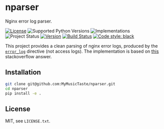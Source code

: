# nparser
Nginx error log parser.

[![License](https://img.shields.io/pypi/l/nginx-error-log.svg)](https://github.com/madsmtm/nginx-error-log/blob/master/LICENSE.txt)
![Supported Python Versions](https://img.shields.io/pypi/pyversions/nginx-error-log.svg)
![Implementations](https://img.shields.io/pypi/implementation/nginx-error-log.svg)
![Project Status](https://img.shields.io/pypi/status/nginx-error-log.svg)
[![Version](https://img.shields.io/pypi/v/nginx-error-log.svg)](https://pypi.org/project/nginx-error-log/)
[![Build Status](https://travis-ci.com/madsmtm/nginx-error-log.svg)](https://travis-ci.com/madsmtm/nginx-error-log)
[![Code style: black](https://img.shields.io/badge/code%20style-black-000000.svg)](https://github.com/ambv/black)

This project provides a clean parsing of nginx error logs, produced by the
[`error_log`](https://nginx.org/en/docs/ngx_core_module.html#error_log) directive (not
access logs). The implementation is based on
[this](https://stackoverflow.com/a/26125951) stackoverflow answer.


## Installation
```sh
git clone git@github.com:MyMusicTaste/nparser.git
cd nparser
pip install -e .
```


## License
MIT, see `LICENSE.txt`.
